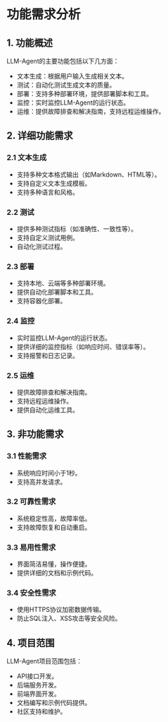 # 功能需求分析

## 1. 功能概述

LLM-Agent的主要功能包括以下几方面：

- 文本生成：根据用户输入生成相关文本。
- 测试：自动化测试生成文本的质量。
- 部署：支持多种部署环境，提供部署脚本和工具。
- 监控：实时监控LLM-Agent的运行状态。
- 运维：提供故障排查和解决指南，支持远程运维操作。

## 2. 详细功能需求

### 2.1 文本生成

- 支持多种文本格式输出（如Markdown、HTML等）。
- 支持自定义文本生成模板。
- 支持多种语言和风格。

### 2.2 测试

- 提供多种测试指标（如准确性、一致性等）。
- 支持自定义测试用例。
- 自动化测试过程。

### 2.3 部署

- 支持本地、云端等多种部署环境。
- 提供自动化部署脚本和工具。
- 支持容器化部署。

### 2.4 监控

- 实时监控LLM-Agent的运行状态。
- 提供详细的监控指标（如响应时间、错误率等）。
- 支持报警和日志记录。

### 2.5 运维

- 提供故障排查和解决指南。
- 支持远程运维操作。
- 提供自动化运维工具。

## 3. 非功能需求

### 3.1 性能需求

- 系统响应时间小于1秒。
- 支持高并发请求。

### 3.2 可靠性需求

- 系统稳定性高，故障率低。
- 支持故障恢复和自动重启。

### 3.3 易用性需求

- 界面简洁易懂，操作便捷。
- 提供详细的文档和示例代码。

### 3.4 安全性需求

- 使用HTTPS协议加密数据传输。
- 防止SQL注入、XSS攻击等安全风险。

## 4. 项目范围

LLM-Agent项目范围包括：

- API接口开发。
- 后端服务开发。
- 前端界面开发。
- 文档编写和示例代码提供。
- 社区支持和维护。